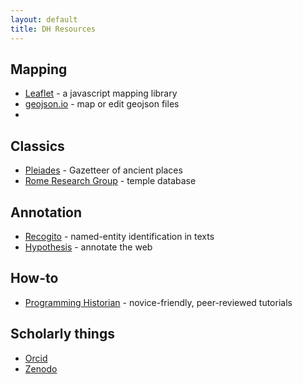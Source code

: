 ```yaml
---
layout: default
title: DH Resources
---
```


## Mapping

- [Leaflet](https://leafletjs.com/) - a javascript mapping library
- [geojson.io](http://geojson.io/) - map or edit geojson files
- 

## Classics

- [Pleiades](http://pleiades.stoa.org) - Gazetteer of ancient places
- [Rome Research Group](http://romeresearchgroup.org/database-of-temples/) - temple database

## Annotation

- [Recogito](https://recogito.pelagios.org) - named-entity identification in texts
- [Hypothesis](https://hypothes.is) - annotate the web

## How-to

- [Programming Historian](http://programminghistorian.org/) - novice-friendly, peer-reviewed tutorials

## Scholarly things

- [Orcid](https://orcid.org/)
- [Zenodo](https://zenodo.org/)
